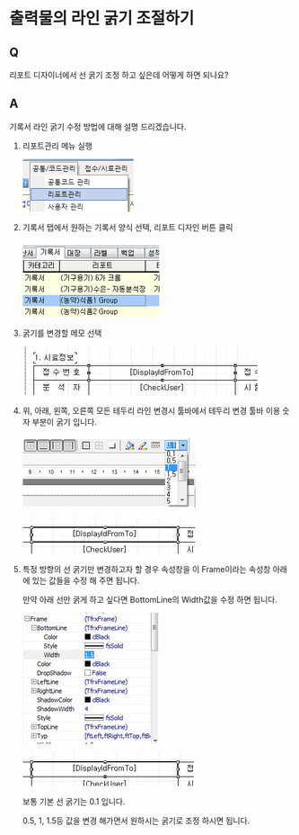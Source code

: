 # 출력물의 라인 굵기 조절하기

## Q

리포트 디자이너에서 선 굵기 조정 하고 싶은데 어떻게 하면 되나요?

## A

기록서 라인 굵기 수정 방법에 대해 설명 드리겠습니다.

1. 리포트관리 메뉴 실행  

   ![](../.gitbook/assets/01-_048.png)

2. 기록서 탭에서 원하는 기록서 양식 선택, 리포트 디자인 버튼 클릭  

   ![](../.gitbook/assets/02-_049%20%282%29.png)

3. 굵기를 변경할 메모 선택  

   ![](../.gitbook/assets/03-_050.png)

4. 위, 아래, 왼쪽, 오른쪽 모든 테두리 라인 변경시 툴바에서 테두리 변경 툴바 이용 숫자 부분이 굵기 입니다.

   ![](../.gitbook/assets/04-_051.png)

   ![](../.gitbook/assets/05-_052.png)

5. 특정 방향의 선 굵기만 변경하고자 할 경우 속성창을 이 Frame이라는 속성창 아래에 있는 값들을 수정 해 주면 됩니다.  

   만약 아래 선만 굵게 하고 싶다면 BottomLine의 Width값을 수정 하면 됩니다.  

   ![](../.gitbook/assets/06-_053%20%282%29.png)

   ![](../.gitbook/assets/07-_054%20%282%29.png)

   보통 기본 선 굵기는 0.1 입니다.  

   0.5, 1, 1.5등 값을 변경 해가면서 원하시는 굵기로 조정 하시면 됩니다.

